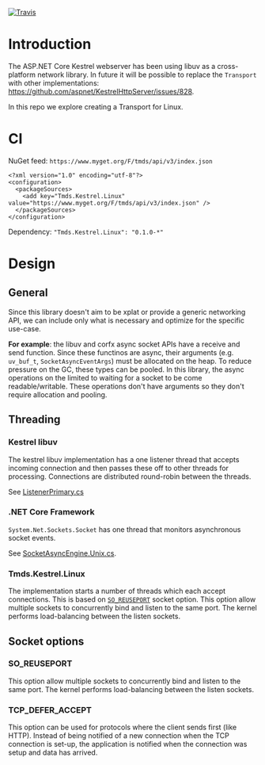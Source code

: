 [![Travis](https://api.travis-ci.org/tmds/Tmds.Kestrel.Linux.svg?branch=master)](https://travis-ci.org/tmds/Tmds.Kestrel.Linux)

# Introduction

The ASP.NET Core Kestrel webserver has been using libuv as a cross-platform network library.
In future it will be possible to replace the `Transport` with other implementations: https://github.com/aspnet/KestrelHttpServer/issues/828.

In this repo we explore creating a Transport for Linux.

# CI

NuGet feed: `https://www.myget.org/F/tmds/api/v3/index.json`
```
<?xml version="1.0" encoding="utf-8"?>
<configuration>
  <packageSources>
    <add key="Tmds.Kestrel.Linux" value="https://www.myget.org/F/tmds/api/v3/index.json" />
  </packageSources>
</configuration>
```

Dependency: `"Tmds.Kestrel.Linux": "0.1.0-*"`

# Design

## General

Since this library doesn't aim to be xplat or provide a generic networking API, we can include only what is necessary and
optimize for the specific use-case.

**For example**: the libuv and corfx async socket APIs have a receive and send function. Since these functinos are async, their
arguments (e.g. `uv_buf_t`, `SocketAsyncEventArgs`) must be allocated on the heap. To reduce pressure on the GC, these types
can be pooled. In this library, the async operations on the limited to waiting for a socket to be come readable/writable. These operations
don't have arguments so they don't require allocation and pooling.

## Threading

### Kestrel libuv

The kestrel libuv implementation has a one listener thread that accepts incoming connection and then passes these off to
other threads for processing. Connections are distributed round-robin between the threads.

See [ListenerPrimary.cs](https://github.com/aspnet/KestrelHttpServer/blob/7d3bcd2bf868dbd65741da1569ce974993a8e720/src/Microsoft.AspNetCore.Server.Kestrel/Internal/Http/ListenerPrimary.cs#L97-L121)

### .NET Core Framework

`System.Net.Sockets.Socket` has one thread that monitors asynchronous socket events.

See [SocketAsyncEngine.Unix.cs](https://github.com/dotnet/corefx/blob/4611d411d892bd4c4fa9e4dfc2e4cdbb89fea799/src/System.Net.Sockets/src/System/Net/Sockets/SocketAsyncEngine.Unix.cs#L58).

### Tmds.Kestrel.Linux

The implementation starts a number of threads which each accept connections. This is based on [`SO_REUSEPORT`](https://lwn.net/Articles/542629/)
socket option. This option allow multiple sockets to concurrently bind and listen to the same port. The kernel performs
load-balancing between the listen sockets.

## Socket options

### SO_REUSEPORT

This option allow multiple sockets to concurrently bind and listen to the same port. The kernel performs
load-balancing between the listen sockets.

### TCP_DEFER_ACCEPT

This option can be used for protocols where the client sends first (like HTTP). Instead of being notified of a new connection when the TCP connection is set-up,
the application is notified when the connection was setup and data has arrived.
